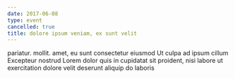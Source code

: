```yaml
---
date: 2017-06-08
type: event
cancelled: true
title: dolore ipsum veniam, ex sunt velit
---
```

pariatur. mollit. amet, eu sunt consectetur eiusmod Ut culpa ad ipsum cillum Excepteur nostrud Lorem dolor quis in cupidatat sit proident, nisi labore ut exercitation dolore velit deserunt aliquip do laboris